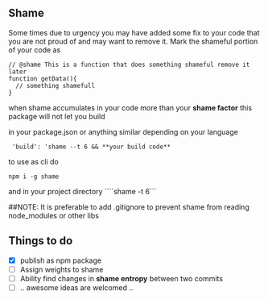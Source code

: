 ## Shame
Some times due to urgency you may have added some fix to your code that you are not proud of and may want to remove it. Mark the shameful portion of your code as

````
// @shame This is a function that does something shameful remove it later
function getData(){
  // something shamefull
}
````

when shame accumulates in your code more than your **shame factor** this package will not let you
build

in your package.json or anything similar depending on your language

````
 'build': 'shame --t 6 && **your build code**
````

to use as cli do

````
npm i -g shame
````

and in your project directory ````shame -t 6```

##NOTE:
It is preferable to add .gitignore to prevent shame from reading node_modules or other libs

## Things to do

- [x] publish as npm package
- [ ] Assign weights to shame
- [ ] Ability find changes in **shame entropy** between two commits
- [ ] .. awesome ideas are welcomed ..
